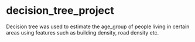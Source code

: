 # decision_tree_project
Decision tree was used to estimate the age_group of people living in certain areas using features such as building density, road density etc.
